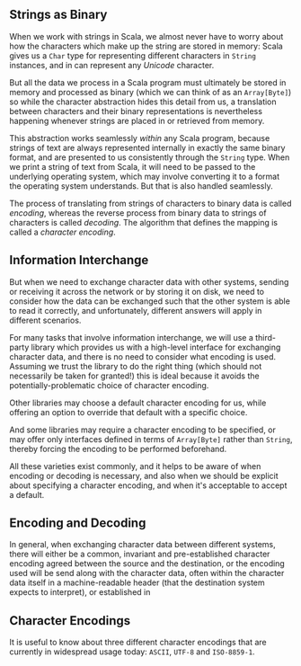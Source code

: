## Strings as Binary

When we work with strings in Scala, we almost never have to worry about how the characters which make up the
string are stored in memory: Scala gives us a `Char` type for representing different characters in `String`
instances, and in can represent any _Unicode_ character.

But all the data we process in a Scala program must ultimately be stored in memory and processed as binary
(which we can think of as an `Array[Byte]`) so while the character abstraction hides this detail from us, a
translation between characters and their binary representations is nevertheless happening whenever strings are
placed in or retrieved from memory.

This abstraction works seamlessly _within_ any Scala program, because strings of text are always represented
internally in exactly the same binary format, and are presented to us consistently through the `String` type.
When we print a string of text from Scala, it will need to be passed to the underlying operating system, which
may involve converting it to a format the operating system understands. But that is also handled seamlessly.

The process of translating from strings of characters to binary data is called _encoding_, whereas the reverse
process from binary data to strings of characters is called _decoding_. The algorithm that defines the mapping
is called a _character encoding_.

## Information Interchange

But when we need to exchange character data with other systems, sending or receiving it across the network or
by storing it on disk, we need to consider how the data can be exchanged such that the other system is able to
read it correctly, and unfortunately, different answers will apply in different scenarios.

For many tasks that involve information interchange, we will use a third-party library which provides us with
a high-level interface for exchanging character data, and there is no need to consider what encoding is used.
Assuming we trust the library to do the right thing (which should not necessarily be taken for granted!) this
is ideal because it avoids the potentially-problematic choice of character encoding.

Other libraries may choose a default character encoding for us, while offering an option to override that
default with a specific choice.

And some libraries may require a character encoding to be specified, or may offer only interfaces defined in
terms of `Array[Byte]` rather than `String`, thereby forcing the encoding to be performed beforehand.

All these varieties exist commonly, and it helps to be aware of when encoding or decoding is necessary, and
also when we should be explicit about specifying a character encoding, and when it's acceptable to accept a
default.

## Encoding and Decoding

In general, when exchanging character data between different systems, there will either be a common, invariant
and pre-established character encoding agreed between the source and the destination, or the encoding used will
be send along with the character data, often within the character data itself in a machine-readable header (that
the destination system expects to interpret), or established in 

## Character Encodings

It is useful to know about three different character encodings that are currently in widespread usage today: `ASCII`, `UTF-8` and `ISO-8859-1`.


